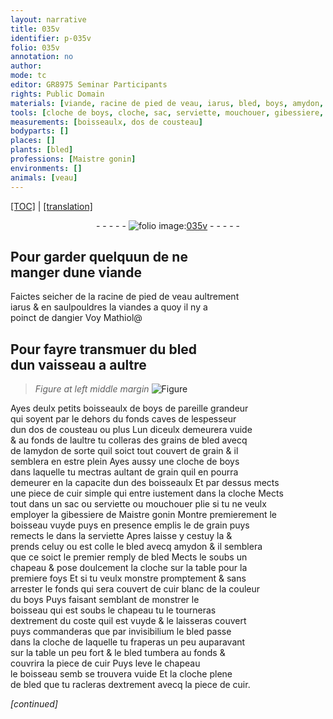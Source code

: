 ```yaml
---
layout: narrative
title: 035v
identifier: p-035v
folio: 035v
annotation: no
author:
mode: tc
editor: GR8975 Seminar Participants
rights: Public Domain
materials: [viande, racine de pied de veau, iarus, bled, boys, amydon, grain, cuir, cuir blanc]
tools: [cloche de boys, cloche, sac, serviette, mouchouer, gibessiere, boisseau, chapeau]
measurements: [boisseaulx, dos de cousteau]
bodyparts: []
places: []
plants: [bled]
professions: [Maistre gonin]
environments: []
animals: [veau]
---
```


<p><a href="{{ site.baseurl }}/diplomatic/">[TOC]</a> | <a href="{{ site.baseurl }}/texts/p-035v_tl/" target="_blank">[translation]</a></p><div class="folio" align="center">- - - - - <a href="http://gallica.bnf.fr/ark:/12148/btv1b10500001g/f76.image" target="_blank"><img src="https://cu-mkp.github.io/2017-workshop-edition/assets/photo-icon.png" alt="folio image: " style="display:inline-block; margin-bottom:-3px;"/>035v</a> - - - - - </div>  
  

## Pour garder quelquun de ne<br/> manger dune <span class="m">viande</span>

 
Faictes seicher de la <span class="m">racine de pied de <span class="al">veau</span></span> aultrem<span class="exp">ent</span><br/> <span class="m">iarus</span> & en saulpouldres la <span class="m">viande</span><span class="del">s</span> a quoy il ny a<br/> poinct de dangier Voy Mathiol@
 
 
  

## Pour fayre transmuer du <span class="m"><span class="pa">bled</span></span><br/> dun vaisseau a aultre

 
> *Figure*
> *at left middle margin*
> <a href="https://drive.google.com/open?id=0B9-oNrvWdlO5WEY2UUhMRTg4Y00" target="_blank"><img src="https://cu-mkp.github.io/GR8975-edition/assets/photo-icon.png" alt="Figure" style="display:inline-block; margin-bottom:-3px;"/></a>
 
Ayes deulx petits <span class="ms">boisseaulx</span> de <span class="m">boys</span> de pareille grandeur<br/> qui soyent par le dehors du fonds caves de lespesseur<br/> dun <span class="ms">dos de cousteau</span> ou plus Lun diceulx demeurera vuide<br/> & au fonds de laultre tu colleras des grains de <span class="m"><span class="pa">bled</span></span> avecq<br/> de l<span class="m">amydon</span> de sorte quil soict tout couvert de <span class="m">grain</span> & il<br/> semblera en estre plein Ayes aussy une <span class="tl">cloche de <span class="m">boys</span></span><br/> dans laquelle tu mectras aultant de <span class="m">grain</span> quil en pourra<br/> demeurer en la capacite dun des <span class="ms">boisseaulx</span> Et par dessus mects<br/> une piece de <span class="m">cuir</span> simple qui entre iustem<span class="exp">ent</span> dans la <span class="tl">cloche</span> Mects<br/> tout dans un <span class="tl">sac</span> ou <span class="tl">serviette</span> ou <span class="tl">mouchouer</span> plie si tu ne veulx<br/> employer la <span class="tl">gibessiere</span> de <span class="pro">M<span class="exp">aistr</span>e gonin</span> Montre premierem<span class="exp">ent</span> le<br/> <span class="tl">boisseau</span> vuyde puys en presence emplis le de <span class="m">grain</span> puys<br/> remects le dans la <span class="tl">serviette</span> Apres laisse y cestuy la &<br/> prends celuy ou est colle <span class="del">le</span> <span class="m"><span class="pa">bled</span></span> avecq <span class="m">amydon</span> & il semblera<br/> que ce soict le premier remply de <span class="m"><span class="pa">bled</span></span> Mects le soubs un<br/> <span class="tl">chapeau</span> & pose doulcem<span class="exp">ent</span> la <span class="tl">cloche</span> sur la table pour la<br/> premiere foys Et si tu veulx monstre promptem<span class="exp">ent</span> & sans<br/> arrester le fonds qui sera couvert de <span class="m">cuir blanc</span> de la couleur<br/> du <span class="m">boys</span> Puys faisant semblant de monstrer le<br/> <span class="tl">boisseau</span> qui est soubs le <span class="tl">chapeau</span> tu le tourneras<br/> dextrem<span class="exp">ent</span> du coste quil est vuyde & le laisseras couvert<br/> puys commanderas que par invisibilium le <span class="m"><span class="pa">bled</span></span> passe<br/> dans la <span class="tl">cloche</span> de laquelle tu fraperas un peu auparava<span class="exp">n</span>t<br/> sur la table un peu fort & le <span class="m"><span class="pa">bled</span></span> tumbera au fonds &<br/> couvrira la piece de <span class="m">cuir</span> Puys leve le <span class="tl">chapeau</span><br/> le <span class="tl">boisseau</span> <span class="del">semb</span> se trouvera vuide Et la <span class="tl">cloche</span> plene<br/> de <span class="m"><span class="pa">bled</span></span> que tu racleras dextrem<span class="exp">ent</span> avecq la piece de <span class="m">cuir</span>. 
 
*[continued]*
 
